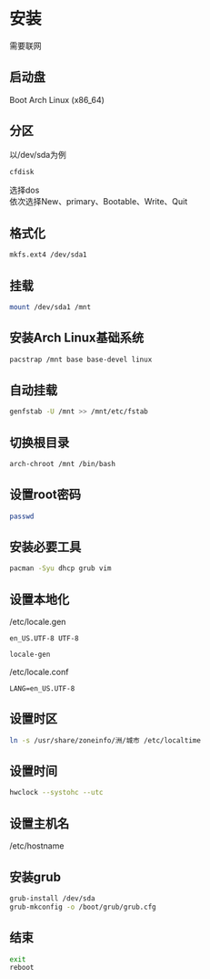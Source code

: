 # 安装
需要联网
## 启动盘
Boot Arch Linux (x86_64)
## 分区
以/dev/sda为例
```sh
cfdisk
```
选择dos  
依次选择New、primary、Bootable、Write、Quit
## 格式化
```sh
mkfs.ext4 /dev/sda1
```
## 挂载
```sh
mount /dev/sda1 /mnt
```
## 安装Arch Linux基础系统
```sh
pacstrap /mnt base base-devel linux
```
## 自动挂载
```sh
genfstab -U /mnt >> /mnt/etc/fstab
```
## 切换根目录
```sh
arch-chroot /mnt /bin/bash
```
## 设置root密码
```sh
passwd
```
## 安装必要工具
```sh
pacman -Syu dhcp grub vim
```
## 设置本地化
/etc/locale.gen
```
en_US.UTF-8 UTF-8
```
```sh
locale-gen
```
/etc/locale.conf
```
LANG=en_US.UTF-8
```
## 设置时区
```sh
ln -s /usr/share/zoneinfo/洲/城市 /etc/localtime
```
## 设置时间
```sh
hwclock --systohc --utc
```
## 设置主机名
/etc/hostname
## 安装grub
```sh
grub-install /dev/sda
grub-mkconfig -o /boot/grub/grub.cfg
```
## 结束
```sh
exit
reboot
```
